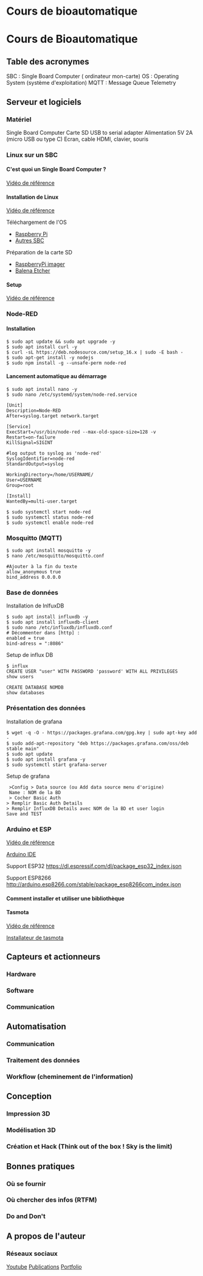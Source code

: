 # Cours de bioautomatique

# Cours de Bioautomatique

## Table des acronymes

SBC : Single Board Computer ( ordinateur mon-carte)
OS : Operating System (système d'exploitation)
MQTT : Message Queue Telemetry

## Serveur et logiciels

### Matériel

Single Board Computer
Carte SD
USB to serial adapter 
Alimentation 5V 2A (micro USB ou type C)
Ecran, cable HDMI, clavier, souris

###  Linux sur un SBC
#### C'est quoi un Single Board Computer ?

[Vidéo de référence](https://youtu.be/Jz3qIB62Gg4)

#### Installation de Linux

[Vidéo de référence](https://youtu.be/AMS-hH0KoLg)

Téléchargement de l'OS
- [Raspberry Pi](https://www.raspberrypi.com/software/operating-systems/)
- [Autres SBC](https://www.armbian.com/download/)

Préparation de la carte SD
 - [RaspberryPi imager ](https://www.raspberrypi.com/software/)
 - [Balena Etcher](https://www.balena.io/etcher/)

#### Setup

[Vidéo de référence](https://youtu.be/mAkHGxhrVCg)

### Node-RED

#### Installation

    $ sudo apt update && sudo apt upgrade -y
    $ sudo apt install curl -y
    $ curl -sL https://deb.nodesource.com/setup_16.x | sudo -E bash -
	$ sudo apt-get install -y nodejs
	$ sudo npm install -g --unsafe-perm node-red

#### Lancement automatique au démarrage

    $ sudo apt install nano -y
    $ sudo nano /etc/systemd/system/node-red.service

    [Unit]
	Description=Node-RED
	After=syslog.target network.target

	[Service]
	ExecStart=/usr/bin/node-red --max-old-space-size=128 -v 
	Restart=on-failure
	KillSignal=SIGINT

	#log output to syslog as 'node-red'
	SyslogIdentifier=node-red
	StandardOutput=syslog

	WorkingDirectory=/home/USERNAME/
	User=USERNAME
	Group=root

	[Install]
	WantedBy=multi-user.target

	$ sudo systemctl start node-red
	$ sudo systemctl status node-red
	$ sudo systemctl enable node-red

### Mosquitto (MQTT)

    $ sudo apt install mosquitto -y
    $ nano /etc/mosquitto/mosquitto.conf

    #Ajouter à la fin du texte
    allow_anonymous true  
	bind_address 0.0.0.0

### Base de données 

Installation de InlfuxDB

	$ sudo apt install influxdb -y
	$ sudo apt install influxdb-client
	$ sudo nano /etc/influxdb/influxdb.conf
	# Décommenter dans [http] :
	enabled = true
	bind-adress = ":8086"

Setup de influx DB

    $ influx
	CREATE USER "user" WITH PASSWORD 'password' WITH ALL PRIVILEGES
	show users
	
	CREATE DATABASE NOMDB
	show databases
	 
### Présentation des données 

Installation de grafana 

	$ wget -q -O - https://packages.grafana.com/gpg.key | sudo apt-key add -
	$ sudo add-apt-repository "deb https://packages.grafana.com/oss/deb stable main"
	$ sudo apt update
	$ sudo apt install grafana -y 
	$ sudo systemctl start grafana-server

Setup de grafana

	 >Config > Data source (ou Add data source menu d'origine)
	 Name : NOM de la BD
	 > Cocher Basic Auth
	> Remplir Basic Auth Details
	> Remplir InfluxDB Details avec NOM de la BD et user login
	Save and TEST

### Arduino et ESP
[Vidéo de référence](https://youtu.be/0mg_jzgKpUI)

[Arduino IDE](https://www.arduino.cc/en/software)

Support ESP32 
https://dl.espressif.com/dl/package_esp32_index.json
    
Support ESP8266
http://arduino.esp8266.com/stable/package_esp8266com_index.json

#### Comment installer et utiliser une bibliothèque

#### Tasmota
[Vidéo de référence](https://youtu.be/2RA9PNGm2Dg)

[Installateur de tasmota](https://tasmota.github.io/install/)


## Capteurs et actionneurs

### Hardware

### Software

### Communication

## Automatisation

### Communication

### Traitement des données

### Workflow (cheminement de l'information)

## Conception 

### Impression 3D

### Modélisation 3D 

### Création et Hack  (Think out of the box ! Sky is the limit)

## Bonnes pratiques

### Où se fournir 

### Où chercher des infos (RTFM)

### Do and Don't 

## A propos de l'auteur

### Réseaux sociaux
 [Youtube](https://www.youtube.com/c/NeodymeTV)
 [Publications](https://scholar.google.com/citations?user=kaca3hsAAAAJ&hl=en)
 [Portfolio]()
 
